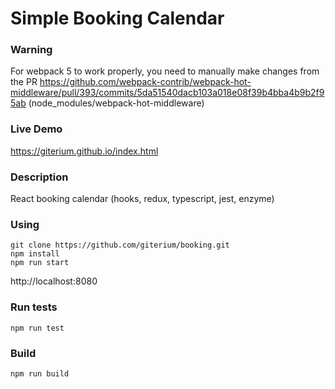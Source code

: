 Simple Booking Calendar
================

### Warning

For webpack 5 to work properly, you need to manually make changes from the PR https://github.com/webpack-contrib/webpack-hot-middleware/pull/393/commits/5da51540dacb103a018e08f39b4bba4b9b2f95ab (node_modules/webpack-hot-middleware)

### Live Demo

https://giterium.github.io/index.html

### Description

React booking calendar (hooks, redux, typescript, jest, enzyme)

### Using

```
git clone https://github.com/giterium/booking.git
npm install
npm run start
```
http://localhost:8080

### Run tests

```
npm run test
```

### Build

```
npm run build
```